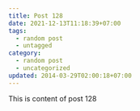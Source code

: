 ```yaml
---
title: Post 128
date: 2021-12-13T11:18:39+07:00
tags:
  - random post
  - untagged
category:
  - random post
  - uncategorized
updated: 2014-03-29T02:00:18+07:00
---
```

This is content of post 128